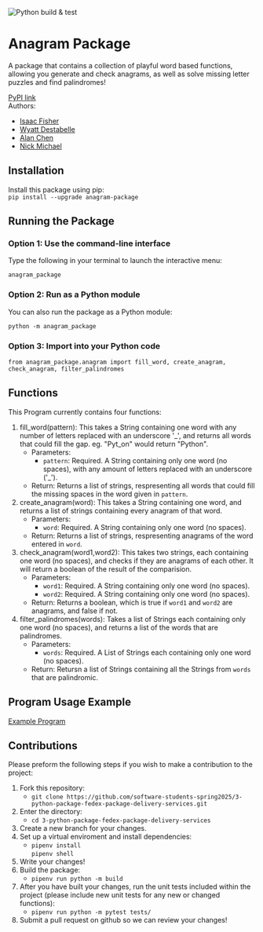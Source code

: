 ![Python build & test](https://github.com/software-students-spring2025/3-python-package-fedex-package-delivery-services/actions/workflows/build.yml/badge.svg)

# Anagram Package
A package that contains a collection of playful word based functions, allowing you generate and check anagrams, as well as solve missing letter puzzles and find palindromes!

[PyPI link](https://pypi.org/project/anagram-package/) \
Authors:
- [Isaac Fisher](https://github.com/isaac1000000)
- [Wyatt Destabelle](https://github.com/Wyatt-Destabelle)
- [Alan Chen](https://github.com/Chen-zexi)
- [Nick Michael](https://github.com/NMichael111)
## Installation

Install this package using pip: \
`pip install --upgrade anagram-package`

## Running the Package

### Option 1: Use the command-line interface

Type the following in your terminal to launch the interactive menu:

`
anagram_package
`

### Option 2: Run as a Python module

You can also run the package as a Python module:

`
python -m anagram_package
`

### Option 3: Import into your Python code

```
from anagram_package.anagram import fill_word, create_anagram, check_anagram, filter_palindromes
```


## Functions
This Program currently contains four functions:
1. fill_word(pattern): This takes a String containing one word with any number of letters replaced with an underscore '_', and returns all words that could fill the gap. eg. "Pyt_on" would return "Python".
    - Parameters:
        - `pattern`: Required. A String containing only one word (no spaces), with any amount of letters replaced with an underscore ('_'). 
    - Return: Returns a list of strings, respresenting all words that could fill the missing spaces in the word given in `pattern`.
2. create_anagram(word): This takes a String containing one word, and returns a list of strings containing every anagram of that word.
   - Parameters:
        - `word`: Required. A String containing only one word (no spaces).
    - Return: Returns a list of strings, respresenting anagrams of the word entered in `word`.
3. check_anagram(word1,word2): This takes two strings, each containing one word (no spaces), and checks if they are anagrams of each other. It will return a boolean of the result of the comparision.
    - Parameters:
        - `word1`: Required. A String containing only one word (no spaces).
        - `word2`: Required. A String containing only one word (no spaces).
    - Return: Returns a boolean, which is true if `word1` and `word2` are anagrams, and false if not.
4. filter_palindromes(words): Takes a list of Strings each containing only one word (no spaces), and returns a list of the words that are palindromes.
   - Parameters:
        - `words`: Required. A List of Strings each containing only one word (no spaces).
   - Return: Retursn a list of Strings containing all the Strings from `words` that are palindromic.

## Program Usage Example 
[Example Program](https://github.com/software-students-spring2025/3-python-package-fedex-package-delivery-services/blob/main/anagram_package/__main__.py)

## Contributions

Please preform the following steps if you wish to make a contribution to the project:
1. Fork this repository:
    - `git clone https://github.com/software-students-spring2025/3-python-package-fedex-package-delivery-services.git`
2. Enter the directory:
    - `cd 3-python-package-fedex-package-delivery-services`
3. Create a new branch for your changes.
4. Set up a virtual enviroment and install dependencies:
    - `pipenv install` \
`pipenv shell`
5. Write your changes!
5. Build the package:
    - `pipenv run python -m build`
6. After you have built your changes, run the unit tests included within the project (please include new unit tests for any new or changed functions):
    - `pipenv run python -m pytest tests/`
7. Submit a pull request on github so we can review your changes!
